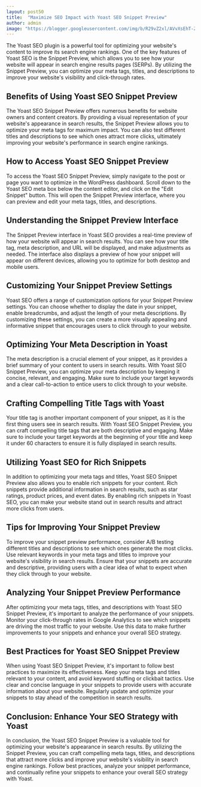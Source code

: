 ```yaml
---
layout: post50
title:  "Maximize SEO Impact with Yoast SEO Snippet Preview"
author: admin
image: "https://blogger.googleusercontent.com/img/b/R29vZ2xl/AVvXsEhT-ZN94JS157zRSX6dfV-0aNUH7jnmxu0bIiLxGCYcvteNXDiipbREgXI93MVQI8BYpP16qEpz33VgrvRzP0Py-s3qdN3nIO8ZfK_CaQsUSCGRIotHzygp8iPIKSz7iIzMweZh3LhW_8dazRPQK2Y2HForL4mAejOD_ympDrSOMxhTRgsbHckGBwuXWrak/s1600/images.jpeg"
---
```



<p>The Yoast SEO plugin is a powerful tool for optimizing your website's content to improve its search engine rankings. One of the key features of Yoast SEO is the Snippet Preview, which allows you to see how your website will appear in search engine results pages (SERPs). By utilizing the Snippet Preview, you can optimize your meta tags, titles, and descriptions to improve your website's visibility and click-through rates.</p>
<h2>Benefits of Using Yoast SEO Snippet Preview</h2>
<p>The Yoast SEO Snippet Preview offers numerous benefits for website owners and content creators. By providing a visual representation of your website's appearance in search results, the Snippet Preview allows you to optimize your meta tags for maximum impact. You can also test different titles and descriptions to see which ones attract more clicks, ultimately improving your website's performance in search engine rankings.</p>
<h2>How to Access Yoast SEO Snippet Preview</h2>
<p>To access the Yoast SEO Snippet Preview, simply navigate to the post or page you want to optimize in the WordPress dashboard. Scroll down to the Yoast SEO meta box below the content editor, and click on the &quot;Edit Snippet&quot; button. This will open the Snippet Preview interface, where you can preview and edit your meta tags, titles, and descriptions.</p>
<h2>Understanding the Snippet Preview Interface</h2>
<p>The Snippet Preview interface in Yoast SEO provides a real-time preview of how your website will appear in search results. You can see how your title tag, meta description, and URL will be displayed, and make adjustments as needed. The interface also displays a preview of how your snippet will appear on different devices, allowing you to optimize for both desktop and mobile users.</p>
<h2>Customizing Your Snippet Preview Settings</h2>
<p>Yoast SEO offers a range of customization options for your Snippet Preview settings. You can choose whether to display the date in your snippet, enable breadcrumbs, and adjust the length of your meta descriptions. By customizing these settings, you can create a more visually appealing and informative snippet that encourages users to click through to your website.</p>
<h2>Optimizing Your Meta Description in Yoast</h2>
<p>The meta description is a crucial element of your snippet, as it provides a brief summary of your content to users in search results. With Yoast SEO Snippet Preview, you can optimize your meta description by keeping it concise, relevant, and engaging. Make sure to include your target keywords and a clear call-to-action to entice users to click through to your website.</p>
<h2>Crafting Compelling Title Tags with Yoast</h2>
<p>Your title tag is another important component of your snippet, as it is the first thing users see in search results. With Yoast SEO Snippet Preview, you can craft compelling title tags that are both descriptive and engaging. Make sure to include your target keywords at the beginning of your title and keep it under 60 characters to ensure it is fully displayed in search results.</p>
<h2>Utilizing Yoast SEO for Rich Snippets</h2>
<p>In addition to optimizing your meta tags and titles, Yoast SEO Snippet Preview also allows you to enable rich snippets for your content. Rich snippets provide additional information in search results, such as star ratings, product prices, and event dates. By enabling rich snippets in Yoast SEO, you can make your website stand out in search results and attract more clicks from users.</p>
<h2>Tips for Improving Your Snippet Preview</h2>
<p>To improve your snippet preview performance, consider A/B testing different titles and descriptions to see which ones generate the most clicks. Use relevant keywords in your meta tags and titles to improve your website's visibility in search results. Ensure that your snippets are accurate and descriptive, providing users with a clear idea of what to expect when they click through to your website.</p>
<h2>Analyzing Your Snippet Preview Performance</h2>
<p>After optimizing your meta tags, titles, and descriptions with Yoast SEO Snippet Preview, it's important to analyze the performance of your snippets. Monitor your click-through rates in Google Analytics to see which snippets are driving the most traffic to your website. Use this data to make further improvements to your snippets and enhance your overall SEO strategy.</p>
<h2>Best Practices for Yoast SEO Snippet Preview</h2>
<p>When using Yoast SEO Snippet Preview, it's important to follow best practices to maximize its effectiveness. Keep your meta tags and titles relevant to your content, and avoid keyword stuffing or clickbait tactics. Use clear and concise language in your snippets to provide users with accurate information about your website. Regularly update and optimize your snippets to stay ahead of the competition in search results.</p>
<h2>Conclusion: Enhance Your SEO Strategy with Yoast</h2>
<p>In conclusion, the Yoast SEO Snippet Preview is a valuable tool for optimizing your website's appearance in search results. By utilizing the Snippet Preview, you can craft compelling meta tags, titles, and descriptions that attract more clicks and improve your website's visibility in search engine rankings. Follow best practices, analyze your snippet performance, and continually refine your snippets to enhance your overall SEO strategy with Yoast.</p>


